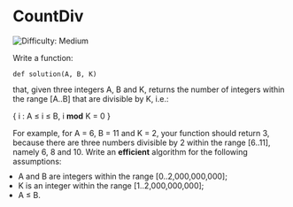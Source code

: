 
# CountDiv

![Difficulty: Medium](https://img.shields.io/badge/Difficulty-Medium-yellow)

Write a function:
<p style="font-family: monospace; font-size: 9pt; display: block; white-space: pre-wrap"><tt>def solution(A, B, K)</tt></p>
that, given three integers A, B and K, returns the number of integers within the range [A..B] that are divisible by K, i.e.:
<p>{ i : A ≤ i ≤ B, i&nbsp;<b>mod</b>&nbsp;K = 0 }</p>
For example, for A = 6, B = 11 and K = 2, your function should return 3, because there are three numbers divisible by 2 within the range [6..11], namely 6, 8 and 10.
Write an <b><b>efficient</b></b> algorithm for the following assumptions:
<ul style="margin: 10px;padding: 0px;"><li>A and B are integers within the range [<span class="number">0</span>..<span class="number">2,000,000,000</span>];</li>
<li>K is an integer within the range [<span class="number">1</span>..<span class="number">2,000,000,000</span>];</li>
<li>A ≤ B.</li>
</ul>


